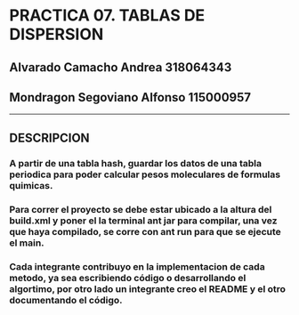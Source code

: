 # PRACTICA 07. TABLAS DE DISPERSION
## Alvarado Camacho Andrea			318064343
## Mondragon Segoviano Alfonso		115000957

- - - -

## DESCRIPCION
### A partir de una tabla hash, guardar los datos de una tabla periodica para poder calcular pesos moleculares de formulas quimicas.
### Para correr el proyecto se debe estar ubicado a la altura del build.xml y poner el la terminal ant jar para compilar, una vez que haya compilado, se corre con ant run para que se ejecute el main.
### Cada integrante contribuyo en la implementacion de cada metodo, ya sea escribiendo código o desarrollando el algortimo, por otro lado un integrante creo el README y el otro documentando el código.
